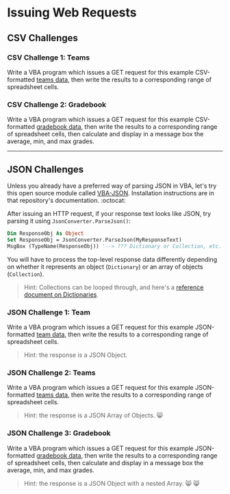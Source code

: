 # Issuing Web Requests

## CSV Challenges

### CSV Challenge 1: Teams

Write a VBA program which issues a GET request for this example CSV-formatted [teams data](https://raw.githubusercontent.com/prof-rossetti/georgetown-opim-557-201803/master/exercises/web-requests/data/teams.csv), then write the results to a corresponding range of spreadsheet cells.

### CSV Challenge 2: Gradebook

Write a VBA program which issues a GET request for this example CSV-formatted [gradebook data](https://raw.githubusercontent.com/prof-rossetti/georgetown-opim-557-201803/master/exercises/web-requests/data/gradebook.csv), then write the results to a corresponding range of spreadsheet cells, then calculate and display in a message box the average, min, and max grades.

<hr>

## JSON Challenges

Unless you already have a preferred way of parsing JSON in VBA, let's try this open source module called [VBA-JSON](https://github.com/VBA-tools/VBA-JSON).  Installation instructions are in that repository's documentation. :octocat:

After issuing an HTTP request, if your response text looks like JSON, try parsing it using `JsonConverter.ParseJson()`:

```vb
Dim ResponseObj As Object
Set ResponseObj = JsonConverter.ParseJson(MyResponseText)
MsgBox (TypeName(ResponseObj)) '--> ??? Dictionary or Collection, etc.
```

You will have to process the top-level response data differently depending on whether it represents an object (`Dictionary`) or an array of objects (`Collection`).

> Hint: Collections can be looped through, and here's a [reference document on Dictionaries](/notes/visual-basic/datatypes/dictionaries.md).

### JSON Challenge 1: Team

Write a VBA program which issues a GET request for this example JSON-formatted [team data](https://raw.githubusercontent.com/prof-rossetti/georgetown-opim-557-201803/master/exercises/web-requests/data/teams/1.json), then write the results to a corresponding range of spreadsheet cells.

> Hint: the response is a JSON Object.

### JSON Challenge 2: Teams

Write a VBA program which issues a GET request for this example JSON-formatted [teams data](https://raw.githubusercontent.com/prof-rossetti/georgetown-opim-557-201803/master/exercises/web-requests/data/teams.json), then write the results to a corresponding range of spreadsheet cells.

> Hint: the response is a JSON Array of Objects. :smile_cat:

### JSON Challenge 3: Gradebook

Write a VBA program which issues a GET request for this example JSON-formatted [gradebook data](https://raw.githubusercontent.com/prof-rossetti/georgetown-opim-557-201803/master/exercises/web-requests/data/gradebook.json), then write the results to a corresponding range of spreadsheet cells, then calculate and display in a message box the average, min, and max grades.

> Hint: the response is a JSON Object with a nested Array. :smile_cat: :smile_cat:

